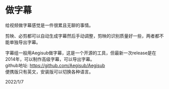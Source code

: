# 做字幕

给视频做字幕感觉是一件很累且无聊的事情。  

剪映、必剪都可以自动生成字幕然后手动调整，剪映的识别质量好一些，两者都不能单独导出字幕。  

字幕组一般用Aegisub做字幕，这是一个开源的工具，但最新一次release是在2014年，可以制作高级字幕，可以导出字幕。  
github地址: https://github.com/Aegisub/Aegisub  
便携版只有英文，安装版可以切换各种语言。  


2022/1/7  
